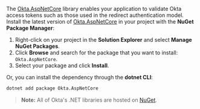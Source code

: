 The [Okta.AspNetCore](https://github.com/okta/okta-aspnet) library enables your application to validate Okta access tokens such as those used in the redirect authentication model. Install the latest version of [Okta.AspNetCore](https://www.nuget.org/packages/Okta.AspNetCore) in your project with the **NuGet Package Manager**:

1. Right-click on your project in the **Solution Explorer** and select **Manage NuGet Packages**.
1. Click **Browse** and search for the package that you want to install: `Okta.AspNetCore`.
1. Select your package and click **Install**.

Or, you can install the dependency through the **dotnet CLI**:

```bash
dotnet add package Okta.AspNetCore
```

> **Note:** All of Okta's .NET libraries are hosted on [NuGet](https://www.nuget.org/).
